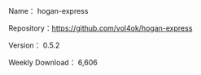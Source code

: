 Name： hogan-express

Repository：https://github.com/vol4ok/hogan-express

Version： 0.5.2

Weekly Download： 6,606